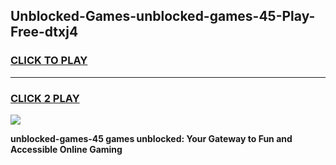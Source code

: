
## Unblocked-Games-unblocked-games-45-Play-Free-dtxj4
<h3>
<a href="https://premium76.site?title=unblocked-games-45&ref=18A1">CLICK TO PLAY</a></h3>
<hr>

<h3>
<a href="https://premium76.site?title=unblocked-games-45&ref=18A1">CLICK 2 PLAY</a>
  
</h3>

<a href="https://premium76.site?title=unblocked-games-45&ref=18A1"><img src="https://clearcache.store/games.png"></a>


**unblocked-games-45 games unblocked: Your Gateway to Fun and Accessible Online Gaming**
